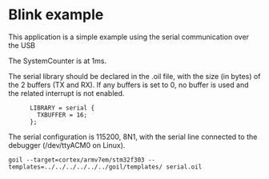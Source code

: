 # Blink example

This application is a simple example using the serial communication over the USB

The SystemCounter is at 1ms.

The serial library should be declared in the .oil file, with the size (in bytes) of the 2 buffers (TX and RX). If any buffers is set to 0, no buffer is used and the related interrupt is not enabled.

```
      LIBRARY = serial {
        TXBUFFER = 16;
      };
```

The serial configuration is 115200, 8N1, with the serial line connected to the debugger (/dev/ttyACM0 on Linux).

`
goil --target=cortex/armv7em/stm32f303 --templates=../../../../../../goil/templates/ serial.oil
`
